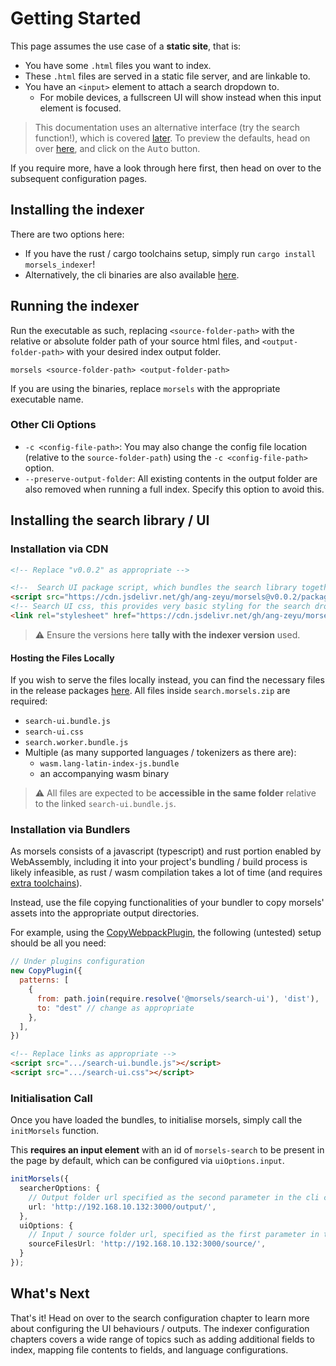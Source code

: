 # Getting Started

This page assumes the use case of a **static site**, that is:
- You have some `.html` files you want to index.
- These `.html` files are served in a static file server, and are linkable to.
- You have an `<input>` element to attach a search dropdown to.
  - For mobile devices, a fullscreen UI will show instead when this input element is focused.

> This documentation uses an alternative interface (try the search function!), which is covered [later](./search_configuration.md#ui-mode).
> To preview the defaults, head on over [here](./getting_started_mdbook.md#preview), and click on the <kbd>Auto</kbd> button.

If you require more, have a look through here first, then head on over to the subsequent configuration pages.

## Installing the indexer

There are two options here:
- If you have the rust / cargo toolchains setup, simply run `cargo install morsels_indexer`!
- Alternatively, the cli binaries are also available [here](https://github.com/ang-zeyu/morsels/releases).

## Running the indexer

Run the executable as such, replacing `<source-folder-path>` with the relative or absolute folder path of your source html files, and `<output-folder-path>` with your desired index output folder.

```
morsels <source-folder-path> <output-folder-path>
```

If you are using the binaries, replace `morsels` with the appropriate executable name.

### Other Cli Options

- `-c <config-file-path>`: You may also change the config file location (relative to the `source-folder-path`) using the `-c <config-file-path>` option.
- `--preserve-output-folder`: All existing contents in the output folder are also removed when running a full index. Specify this option to avoid this.

## Installing the search library / UI

### Installation via CDN

```html
<!-- Replace "v0.0.2" as appropriate -->

<!--  Search UI package script, which bundles the search library together with it -->
<script src="https://cdn.jsdelivr.net/gh/ang-zeyu/morsels@v0.0.2/packages/search-ui/dist/search-ui.bundle.js"></script>
<!-- Search UI css, this provides very basic styling for the search dropdown, and can be omitted if desired -->
<link rel="stylesheet" href="https://cdn.jsdelivr.net/gh/ang-zeyu/morsels@v0.0.2/packages/search-ui/dist/search-ui.css" />
```

> ⚠️ Ensure the versions here **tally with the indexer version** used.

#### Hosting the Files Locally

If you wish to serve the files locally instead, you can find the necessary files in the release packages [here](https://github.com/ang-zeyu/morsels/releases). All files inside `search.morsels.zip` are required:

- `search-ui.bundle.js`
- `search-ui.css`
- `search.worker.bundle.js`
- Multiple (as many supported languages / tokenizers as there are):
  - `wasm.lang-latin-index-js.bundle`
  - an accompanying wasm binary

> ⚠️ All files are expected to be **accessible in the same folder** relative to the linked `search-ui.bundle.js`.

### Installation via Bundlers

As morsels consists of a javascript (typescript) and rust portion enabled by WebAssembly, including it into your project's bundling / build process is likely infeasible, as rust / wasm compilation takes a lot of time (and requires [extra toolchains](./developers_setting_up.md)).

Instead, use the file copying functionalities of your bundler to copy morsels' assets into the appropriate output directories.


For example, using the [CopyWebpackPlugin](https://webpack.js.org/plugins/copy-webpack-plugin/), the following (untested) setup should be all you need:

```js
// Under plugins configuration
new CopyPlugin({
  patterns: [
    {
      from: path.join(require.resolve('@morsels/search-ui'), 'dist'),
      to: "dest" // change as appropriate
    },
  ],
})
```


```html
<!-- Replace links as appropriate -->
<script src=".../search-ui.bundle.js"></script>
<script src=".../search-ui.css"></script>
```

### Initialisation Call

Once you have loaded the bundles, to initialise morsels, simply call the `initMorsels` function.

This **requires an input element** with an id of `morsels-search` to be present in the page by default, which can be configured via `uiOptions.input`.

```ts
initMorsels({
  searcherOptions: {
    // Output folder url specified as the second parameter in the cli command
    url: 'http://192.168.10.132:3000/output/',
  },
  uiOptions: {
    // Input / source folder url, specified as the first parameter in the cli command
    sourceFilesUrl: 'http://192.168.10.132:3000/source/',
  }
});
```

## What's Next

That's it! Head on over to the search configuration chapter to learn more about configuring the UI behaviours / outputs.
The indexer configuration chapters covers a wide range of topics such as adding additional fields to index, mapping file contents to fields, and language configurations.

